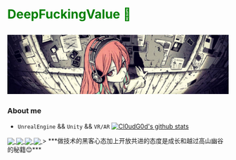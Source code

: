 # <font color=#008000 >DeepFuckingValue 👋</font>
![](https://raw.githubusercontent.com/Zzzxs/Image/master/img/%E6%BC%AB%E7%94%BB%E8%83%8C%E6%99%AF%E8%A3%81%E5%88%87.jpg)
---
### About me
-  `UnrealEngine` && `Unity` && `VR/AR`
[![Cl0udG0d's github stats](https://github-readme-stats.vercel.app/api?username=Zzzxs&show_icons=true&theme=radical&cache_seconds=86400)](https://github.com/Zzzxs)

<a href="https://github-readme-stats.vercel.app/api/top-langs/?username=Zzzxs">
  <img align="center" src="https://github-readme-stats.vercel.app/api?username=Zzzxs&show_icons=true&theme=radical&cache_seconds=86400" />
</a>
<a href="https://github-readme-stats.vercel.app/api/top-langs/?username=Zzzxs">
  <img align="center" src="https://github-readme-stats.vercel.app/api/top-langs/?username=Zzzxs&layout=compact" />
</a>

<a href="https://github.com/anuraghazra/github-readme-stats">
  <img align="center" src="https://github-readme-stats.vercel.app/api/pin/?username=anuraghazra&repo=github-readme-stats" />
</a>
<a href="https://github.com/anuraghazra/convoychat">
  <img align="center" src="https://github-readme-stats.vercel.app/api/pin/?username=anuraghazra&repo=convoychat" />
</a>
> ***做技术的黑客心态加上开放共进的态度是成长和越过高山幽谷的秘籍😊***
